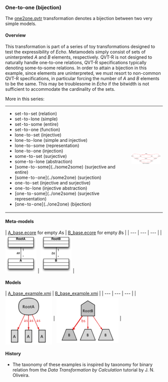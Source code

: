 ### One-to-one (bijection)
The [one2one.qvtr](one2one.qvtr) transformation denotes a bijection between two very simple models.

#### Overview
This transformation is part of a series of toy transformations designed to test the expressibility of *Echo*. Metamodels simply consist of sets of uninterpreted *A* and *B* elements, respectively. QVT-R is not designed to naturally handle one-to-one relations, QVT-R specifications typically denoting some-to-some relations. In order to attain a bijection in this example, since elements are uninterpreted, we must resort to non-common QVT-R specifications, in particular forcing the number of *A* and *B* elements to be the same. This may be troublesome in *Echo* if the bitwidth is not sufficient to accommodate the cardinality of the sets.

More in this series:
<table><tr><td><ul>
<li>set-to-set (relation)</li>
<li>set-to-lone (simple)</li>
<li>set-to-some (entire)</li>
<li>set-to-one (function)</li>
<li>lone-to-set (injective)</li>
<li>lone-to-lone (simple and injective)</li>
<li>lone-to-some (representation)</li>
<li>lone-to-one (injection) </li>
<li>some-to-set (surjective)</li>
<li>some-to-lone (abstraction)</li>
<li>[some-to-some](../some2some) (surjective and entire)</li>
<li>[some-to-one](../some2one) (surjection)</li>
<li>one-to-set (injective and surjective)</li>
<li>one-to-lone (injective abstraction)</li>
<li>[one-to-some](../one2some) (surjective representation)</li>
<li>[one-to-one](../one2one) (bijection)</li>
</ul></td>
<td>
<img src="../../../metamodels/multiplicities/images/taxonomy.png" alt="Relation taxonomy" width="100px">
</td></tr></table>

#### Meta-models
| [A_base.ecore](../../../metamodels/multiplicities/A_base.ecore) for empty *A*s | [B_base.ecore](../../../metamodels/multiplicities/B_base.ecore) for empty *B*s |
| --- | --- | --- |
| <img src="../../../metamodels/multiplicities/images/A_base.png" alt="A metamodel" width="100px"> | <img src="../../../metamodels/multiplicities/images/B_base.png" alt="B metamodel" width="100px"> |

#### Models
| [A_base_example.xmi](../../../models/multiplicities/A_base_example.xmi) | [B_base_example.xmi](../../../models/multiplicities/B_base_example.xmi) |
| --- | --- | --- |
| <img src="../../../models/multiplicities/images/A_base_example.png" alt="HSM model" width="150px" align="middle"/> | <img src="../../../models/multiplicities/images/B_base_example.png" alt="B model" width="200px" align="middle"/> |

#### History
* The taxonomy of these examples is inspired by taxonomy for binary relation from the *Data Transformation by Calculation* tutorial by J. N. Oliveira.
